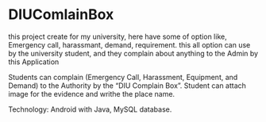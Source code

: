# DIUComlainBox
this project create for my university, here have some of option like, Emergency call, harassmant, demand, requirement. this all option can use by the university student, and they complain about anything to the Admin by this Application


Students can complain (Emergency Call, Harassment,
Equipment, and Demand) to the Authority by the “DIU Complain Box”.
Student can attach image for the evidence and writhe the place name.

Technology: Android with Java, MySQL database.
